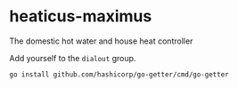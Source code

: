 # heaticus-maximus
The domestic hot water and house heat controller

Add yourself to the `dialout` group.
```
go install github.com/hashicorp/go-getter/cmd/go-getter
```
